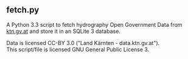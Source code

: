 fetch.py
--------
A Python 3.3 script to fetch hydrography Open Government Data from [ktn.gv.at](http://www.kagis.ktn.gv.at/279012_DE-OGD-Kaernten_%28beta%29-Ablussmessstationen) and store it in an SQLite 3 database.

Data is licensed CC-BY 3.0 ("Land Kärnten - data.ktn.gv.at").  
This script/file is licensed GNU General Public License 3.